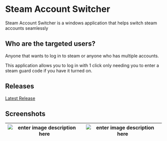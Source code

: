 # Steam Account Switcher

Steam Account Switcher is a windows application that helps switch steam accounts seamlessly

## Who are the targeted users?
Anyone that wants to log in to steam or anyone who has multiple accounts.

This application allows you to log in with 1 click only needing you to enter a steam guard code if you have it turned on.

##  Releases

[Latest Release](https://github.com/Dallas-Ng/Steam-Account-Switcher/releases/tag/v2.0)


## Screenshots

| ![enter image description here](https://i.imgur.com/g2cbwaO.png) | ![enter image description here](https://i.imgur.com/ckmMj5K.png) |
|--|--|
